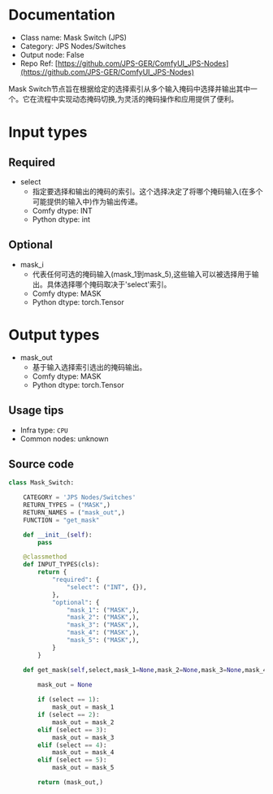 
# Documentation
- Class name: Mask Switch (JPS)
- Category: JPS Nodes/Switches
- Output node: False
- Repo Ref: [https://github.com/JPS-GER/ComfyUI_JPS-Nodes](https://github.com/JPS-GER/ComfyUI_JPS-Nodes)

Mask Switch节点旨在根据给定的选择索引从多个输入掩码中选择并输出其中一个。它在流程中实现动态掩码切换,为灵活的掩码操作和应用提供了便利。

# Input types
## Required
- select
    - 指定要选择和输出的掩码的索引。这个选择决定了将哪个掩码输入(在多个可能提供的输入中)作为输出传递。
    - Comfy dtype: INT
    - Python dtype: int
## Optional
- mask_i
    - 代表任何可选的掩码输入(mask_1到mask_5),这些输入可以被选择用于输出。具体选择哪个掩码取决于'select'索引。
    - Comfy dtype: MASK
    - Python dtype: torch.Tensor

# Output types
- mask_out
    - 基于输入选择索引选出的掩码输出。
    - Comfy dtype: MASK
    - Python dtype: torch.Tensor


## Usage tips
- Infra type: `CPU`
- Common nodes: unknown


## Source code
```python
class Mask_Switch:

    CATEGORY = 'JPS Nodes/Switches'
    RETURN_TYPES = ("MASK",)
    RETURN_NAMES = ("mask_out",)
    FUNCTION = "get_mask"

    def __init__(self):
        pass

    @classmethod
    def INPUT_TYPES(cls):
        return {
            "required": {
                "select": ("INT", {}),
            },
            "optional": {
                "mask_1": ("MASK",),
                "mask_2": ("MASK",),
                "mask_3": ("MASK",),
                "mask_4": ("MASK",),
                "mask_5": ("MASK",),
            }
        }

    def get_mask(self,select,mask_1=None,mask_2=None,mask_3=None,mask_4=None,mask_5=None,):
        
        mask_out = None

        if (select == 1):
            mask_out = mask_1
        if (select == 2):
            mask_out = mask_2
        elif (select == 3):
            mask_out = mask_3
        elif (select == 4):
            mask_out = mask_4
        elif (select == 5):
            mask_out = mask_5

        return (mask_out,)

```
